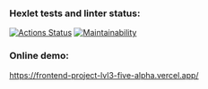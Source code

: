 ### Hexlet tests and linter status:
[![Actions Status](https://github.com/sdemikhov/frontend-project-lvl3/workflows/hexlet-check/badge.svg)](https://github.com/sdemikhov/frontend-project-lvl3/actions)
[![Maintainability](https://api.codeclimate.com/v1/badges/dac7437667a62a3caab1/maintainability)](https://codeclimate.com/github/sdemikhov/frontend-project-lvl3/maintainability)
### Online demo:
https://frontend-project-lvl3-five-alpha.vercel.app/
